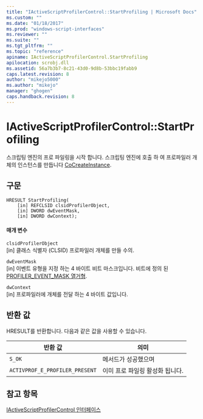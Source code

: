 ```yaml
---
title: "IActiveScriptProfilerControl::StartProfiling | Microsoft Docs"
ms.custom: ""
ms.date: "01/18/2017"
ms.prod: "windows-script-interfaces"
ms.reviewer: ""
ms.suite: ""
ms.tgt_pltfrm: ""
ms.topic: "reference"
apiname: IActiveScriptProfilerControl.StartProfiling
apilocation: scrobj.dll
ms.assetid: 56a7b3b7-8c21-43d0-9d8b-53bbc19fabb9
caps.latest.revision: 8
author: "mikejo5000"
ms.author: "mikejo"
manager: "ghogen"
caps.handback.revision: 8
---
```

# IActiveScriptProfilerControl::StartProfiling
스크립팅 엔진의 프로 파일링을 시작 합니다.  스크립팅 엔진에 호출 하 여 프로파일러 개체의 인스턴스를 만듭니다 [CoCreateInstance](http://msdn.microsoft.com/ko-kr/7295a55b-12c7-4ed0-a7a4-9ecee16afdec).  
  
## 구문  
  
```  
HRESULT StartProfiling(  
    [in] REFCLSID clsidProfilerObject,  
    [in] DWORD dwEventMask,  
    [in] DWORD dwContext);  
```  
  
#### 매개 변수  
 `clsidProfilerObject`  
 \[in\] 클래스 식별자 \(CLSID\) 프로파일러 개체를 만들 수의.  
  
 `dwEventMask`  
 \[in\] 이벤트 유형을 지정 하는 4 바이트 비트 마스크입니다.  비트에 정의 된 [PROFILER\_EVENT\_MASK 열거형](../../winscript/reference/profiler-event-mask-enumeration.md).  
  
 `dwContext`  
 \[in\] 프로파일러에 개체를 전달 하는 4 바이트 값입니다.  
  
## 반환 값  
 HRESULT를 반환합니다.  다음과 같은 값을 사용할 수 있습니다.  
  
|반환 값|의미|  
|----------|--------|  
|`S_OK`|메서드가 성공했으며|  
|`ACTIVPROF_E_PROFILER_PRESENT`|이미 프로 파일링 활성화 됩니다.|  
  
## 참고 항목  
 [IActiveScriptProfilerControl 인터페이스](../../winscript/reference/iactivescriptprofilercontrol-interface.md)